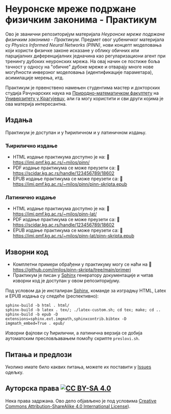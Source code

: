 # Неуронске мреже подржане физичким законима - Практикум

Ово је званични репозиторијум материјала *Неуронске мреже подржане физичким законима - Практикум*. Предмет овог уџбеничког материјала су *Physics Informed Neural Networks (PINN)*, нови концепт моделовања који користи физичке законе исказане у облику обичних или парцијалних диференцијалних једначина као регуларизациони агент при тренингу дубоких неуронских мрежа. На овај начин се постиже боља тачност у односу на "обичне" дубоке мреже и отварају многе нове могућности инверзног моделовања (идентификације параметара), асимилације мерења, итд.

Практикум је првенствено намењен студентима мастер и докторских студија Рачунарских наука на [Природно-математичком факултету](http://www.pmf.kg.ac.rs) на [Универзитету у Крагујевцу](http://www.kg.ac.rs), али га могу користити и сви други којима је ова материја интересантна. 

## Издања
Практикум је доступан и у ћириличном и у латиничном издању. 

### Ћирилично издање
* HTML издање практикума доступно је на: :link: https://imi.pmf.kg.ac.rs/~milos/pinn/
* PDF издање практикума се може преузети са: :link: https://scidar.kg.ac.rs/handle/123456789/18602
* EPUB издање практикума се може преузети са: :link: https://imi.pmf.kg.ac.rs/~milos/pinn/pinn-skripta.epub

### Латинично издање
* HTML издање практикума доступно је на: :link: https://imi.pmf.kg.ac.rs/~milos/pinn-lat/
* PDF издање практикума се може преузети са: :link: https://scidar.kg.ac.rs/handle/123456789/18602
* EPUB издање практикума се може преузети са: :link: https://imi.pmf.kg.ac.rs/~milos/pinn-lat/pinn-skripta.epub

## Изворни код

* Комплетни примери обрађени у практикуму могу се наћи на :link: https://github.com/imilos/pinn-skripta/tree/main/primeri
* Практикум је писан у [Sphinx](http://www.sphinx-doc.org) генератору документације и читав изворни код је доступан у овом репозиторијуму. 

Под условом да је инсталиран [Sphinx](http://www.sphinx-doc.org), командe за изградњу HTML, Latex и EPUB издања су следеће (респективно):

    sphinx-build -b html . html/
    sphinx-build -b latex . tex/; ./latex-custom.sh; cd tex; make; cd ..
    sphinx-build -b epub -D extensions=sphinx.ext.imgmath,sphinxcontrib.bibtex -D imgmath_embed=True . epub/

Изворни фајлови су ћирилични, а латинична верзија се добиja аутоматским пресловљавањем помоћу скрипте `preslovi.sh`. 

## Питања и предлози

Уколико имате било каквих питања, можете их поставити у [Issues](https://github.com/imilos/pinn-skripta/issues) одељку.

## Ауторска права [![CC BY-SA 4.0][cc-by-sa-shield]][cc-by-sa]

Нека права задржана. Ово дело обjављено jе под условима [Creative Commons Attribution-ShareAlike 4.0 International License][cc-by-sa]).

[cc-by-sa]: http://creativecommons.org/licenses/by-sa/4.0
[cc-by-sa-image]: https://mirrors.creativecommons.org/presskit/buttons/88x31/svg/by-sa.svg
[cc-by-sa-shield]: https://mirrors.creativecommons.org/presskit/buttons/80x15/svg/by-sa.svg
